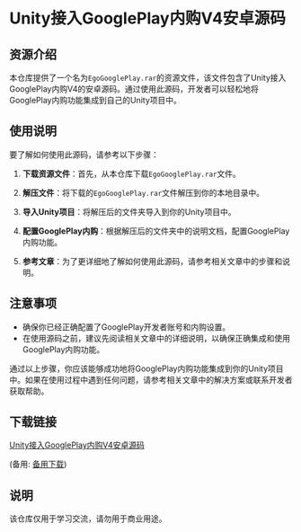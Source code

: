 # Unity接入GooglePlay内购V4安卓源码

## 资源介绍

本仓库提供了一个名为`EgoGooglePlay.rar`的资源文件，该文件包含了Unity接入GooglePlay内购V4的安卓源码。通过使用此源码，开发者可以轻松地将GooglePlay内购功能集成到自己的Unity项目中。

## 使用说明

要了解如何使用此源码，请参考以下步骤：

1. **下载资源文件**：首先，从本仓库下载`EgoGooglePlay.rar`文件。

2. **解压文件**：将下载的`EgoGooglePlay.rar`文件解压到你的本地目录中。

3. **导入Unity项目**：将解压后的文件夹导入到你的Unity项目中。

4. **配置GooglePlay内购**：根据解压后的文件夹中的说明文档，配置GooglePlay内购功能。

5. **参考文章**：为了更详细地了解如何使用此源码，请参考相关文章中的步骤和说明。

## 注意事项

- 确保你已经正确配置了GooglePlay开发者账号和内购设置。
- 在使用源码之前，建议先阅读相关文章中的详细说明，以确保正确集成和使用GooglePlay内购功能。

通过以上步骤，你应该能够成功地将GooglePlay内购功能集成到你的Unity项目中。如果在使用过程中遇到任何问题，请参考相关文章中的解决方案或联系开发者获取帮助。

## 下载链接
[Unity接入GooglePlay内购V4安卓源码](https://pan.quark.cn/s/7d91cacc9190) 

(备用: [备用下载](https://pan.baidu.com/s/1Wxt67NbGFwjh868vCutdQg?pwd=1234))

## 说明

该仓库仅用于学习交流，请勿用于商业用途。
